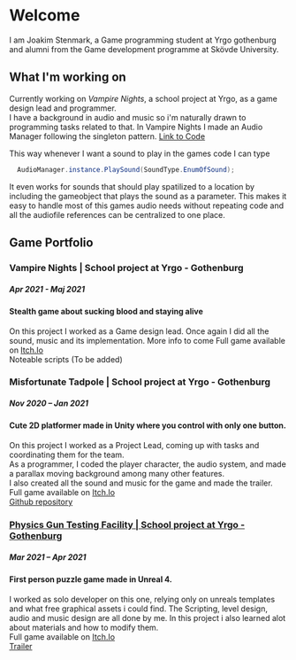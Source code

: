 # Welcome


I am Joakim Stenmark, a Game programming student at Yrgo gothenburg and alumni from the Game development programme at Skövde University. 


## What I'm working on
Currently working on *Vampire Nights*, a school project at Yrgo, as a game design lead and programmer. <br>
I have a background in audio and music so i'm naturally drawn to programming tasks related to that. In Vampire Nights I made an Audio Manager following the singleton pattern. [Link to Code](https://github.com/NicklasHidesjo/GameProjectTwo/blob/main/GameProjectTwo/Assets/Audio/AudioScripts/AudioManager.cs)

This way whenever I want a sound to play in the games code I can type 
```cs
  AudioManager.instance.PlaySound(SoundType.EnumOfSound); 
```

It even works for sounds that should play spatilized to a location by including the gameobject that plays the sound as a parameter. This makes it easy to handle most of this games audio needs without repeating code and all the audiofile references can be centralized to one place.



## Game Portfolio

### Vampire Nights | School project at Yrgo - Gothenburg
##### Apr 2021 - Maj 2021 <br>
#### Stealth game about sucking blood and staying alive
On this project I worked as a Game design lead. Once again I did all the sound, music and its implementation. More info to come
Full game available on [Itch.Io](https://yrgo-game-creator.itch.io/vampire-nights) <br>
Noteable scripts (To be added)


### Misfortunate Tadpole | School project at Yrgo - Gothenburg
##### Nov 2020 – Jan 2021 <br>
#### Cute 2D platformer made in Unity where you control with only one button. <br>
On this project I worked as a Project Lead, coming up with tasks and coordinating them for the team. <br>
As a programmer, I coded the player character, the audio system, and made a parallax moving background among many other features. <br>
I also created all the sound and music for the game and made the trailer. <br>
Full game available on [Itch.Io](https://yrgo-game-creator.itch.io/misfortunate-tadpole) <br>
[Github repository](https://github.com/JoakimStenmark/GAP20_Misfortune_Tadpole)

### [Physics Gun Testing Facility | School project at Yrgo - Gothenburg](https://github.com/JoakimStenmark/JoakimStenmark/tree/main/PhysicsGun)
##### Mar 2021 – Apr 2021 <br>
#### First person puzzle game made in Unreal 4. <br>
I worked as solo developer on this one, relying only on unreals templates and what free graphical assets i could find. The Scripting, level design, audio and music design are all done by me. In this project i also learned alot about materials and how to modify them. <br>
Full game available on [Itch.Io](https://joakimstenmark.itch.io/physics-gun-testing-facility) <br>
[Trailer](https://www.youtube.com/watch?v=KvoVAxz1Blc)



<!--
**JoakimStenmark/JoakimStenmark** is a ✨ _special_ ✨ repository because its `README.md` (this file) appears on your GitHub profile.

Here are some ideas to get you started:

- 🔭 I’m currently working on ...
- 🌱 I’m currently learning ...
- 👯 I’m looking to collaborate on ...
- 🤔 I’m looking for help with ...
- 💬 Ask me about ...
- 📫 How to reach me: ...
- 😄 Pronouns: ...
- ⚡ Fun fact: ...
-->
